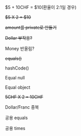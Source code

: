 $5 + 10CHF = $10(환율이 2:1일 경우)

<s>$5 X 2 = $10</s>

<s>amount를 private로 만들기</s>

<s>Dollar 부작용?</s>

Money 반올림?

<s>equals()</s>

hashCode()

Equal null

Equal object

<s>5CHF X 2 = 10CHF</s>

Dollar/Franc 중복

공용 equals

공용 times
